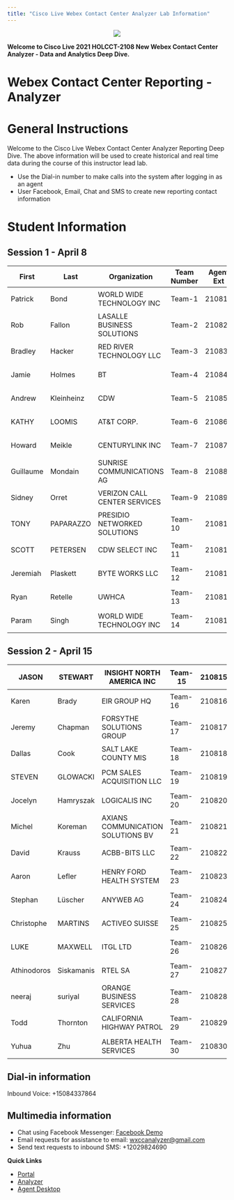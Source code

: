 ```yaml
---
title: "Cisco Live Webex Contact Center Analyzer Lab Information"
---
```

<p align="center">
  <img src="https://ayankovs-ccp-s3.s3.eu-west-3.amazonaws.com/CiscoLiveLogo.jpg">
</p>

**Welcome to Cisco Live 2021 HOLCCT-2108 New Webex Contact Center Analyzer - Data and Analytics Deep Dive.**

# Webex Contact Center Reporting - Analyzer
# General Instructions

Welcome to the Cisco Live Webex Contact Center Analyzer Reporting Deep Dive.  The above information will be used to create historical and real time data during the course of this instructor lead lab.
- Use the Dial-in number to make calls into the system after logging in as an agent
- User Facebook, Email, Chat and SMS to create new reporting contact information

# Student Information
## Session 1 - April 8

| First     | Last       | Organization                 | Team Number | Agent Ext | Supervisor Login           | Password    |
|-----------|------------|------------------------------|-------------|-----------|----------------------------|:--------------------:|
| Patrick   | Bond       | WORLD WIDE TECHNOLOGY INC    | Team-1      | 21081     | cladm1user@mailinator.com  | `check your email` |
| Rob       | Fallon     | LASALLE BUSINESS SOLUTIONS   | Team-2      | 21082     | cladm2user@mailinator.com  | `check your email` |
| Bradley   | Hacker     | RED RIVER TECHNOLOGY LLC     | Team-3      | 21083     | cladm3user@mailinator.com  | `check your email` |
| Jamie     | Holmes     | BT                           | Team-4      | 21084     | cladm4user@mailinator.com  | `check your email` |
| Andrew    | Kleinheinz | CDW                          | Team-5      | 21085     | cladm5user@mailinator.com  | `check your email` |
| KATHY     | LOOMIS     | AT&T CORP.                   | Team-6      | 21086     | cladm6user@mailinator.com  | `check your email` |
| Howard    | Meikle     | CENTURYLINK INC              | Team-7      | 21087     | cladm7user@mailinator.com  | `check your email` |
| Guillaume | Mondain    | SUNRISE COMMUNICATIONS AG    | Team-8      | 21088     | cladm8user@mailinator.com  | `check your email` |
| Sidney    | Orret      | VERIZON CALL CENTER SERVICES | Team-9      | 21089     | cladm9user@mailinator.com  | `check your email` |
| TONY      | PAPARAZZO  | PRESIDIO NETWORKED SOLUTIONS | Team-10     | 210810    | cladm10user@mailinator.com | `check your email` |
| SCOTT     | PETERSEN   | CDW SELECT INC               | Team-11     | 210811    | cladm11user@mailinator.com | `check your email` |
| Jeremiah  | Plaskett   | BYTE WORKS LLC               | Team-12     | 210812    | cladm12user@mailinator.com | `check your email` |
| Ryan      | Retelle    | UWHCA                        | Team-13     | 210813    | cladm13user@mailinator.com | `check your email` |
| Param     | Singh      | WORLD WIDE TECHNOLOGY INC    | Team-14     | 210814    | cladm14user@mailinator.com | `check your email` |

## Session 2 - April 15

| JASON       | STEWART    | INSIGHT NORTH AMERICA INC         | Team-15 | 210815 | cladm15user@mailinator.com | `check your email` |
|-------------|------------|-----------------------------------|---------|--------|----------------------------|:------------------:|
| Karen       | Brady      | EIR GROUP HQ                      | Team-16 | 210816 | cladm16user@mailinator.com | `check your email` |
| Jeremy      | Chapman    | FORSYTHE SOLUTIONS GROUP          | Team-17 | 210817 | cladm17user@mailinator.com | `check your email` |
| Dallas      | Cook       | SALT LAKE COUNTY MIS              | Team-18 | 210818 | cladm18user@mailinator.com | `check your email` |
| STEVEN      | GLOWACKI   | PCM SALES ACQUISITION LLC         | Team-19 | 210819 | cladm19user@mailinator.com | `check your email` |
| Jocelyn     | Hamryszak  | LOGICALIS INC                     | Team-20 | 210820 | cladm20user@mailinator.com | `check your email` |
| Michel      | Koreman    | AXIANS COMMUNICATION SOLUTIONS BV | Team-21 | 210821 | cladm21user@mailinator.com | `check your email` |
| David       | Krauss     | ACBB-BITS LLC                     | Team-22 | 210822 | cladm22user@mailinator.com | `check your email` |
| Aaron       | Lefler     | HENRY FORD HEALTH SYSTEM          | Team-23 | 210823 | cladm23user@mailinator.com | `check your email` |
| Stephan     | Lüscher    | ANYWEB AG                         | Team-24 | 210824 | cladm24user@mailinator.com | `check your email` |
| Christophe  | MARTINS    | ACTIVEO SUISSE                    | Team-25 | 210825 | cladm25user@mailinator.com | `check your email` |
| LUKE        | MAXWELL    | ITGL LTD                          | Team-26 | 210826 | cladm26user@mailinator.com | `check your email` |
| Athinodoros | Siskamanis | RTEL SA                           | Team-27 | 210827 | cladm27user@mailinator.com | `check your email` |
| neeraj      | suriyal    | ORANGE BUSINESS SERVICES          | Team-28 | 210828 | cladm28user@mailinator.com | `check your email` |
| Todd        | Thornton   | CALIFORNIA HIGHWAY PATROL         | Team-29 | 210829 | cladm29user@mailinator.com | `check your email` |
| Yuhua       | Zhu        | ALBERTA HEALTH SERVICES           | Team-30 | 210830 | cladm30user@mailinator.com | `check your email` |

## Dial-in information
Inbound Voice: 	+15084337864

## Multimedia information
- Chat using Facebook Messenger:  [Facebook Demo](https://www.facebook.com/Wxcc-Demo-Page-107841834739318)
- Email requests for assistance to email: 	wxccanalyzer@gmail.com
- Send text requests to inbound SMS: 	+12029824690

**Quick Links**

* [Portal](https://portal.wxcc-us1.cisco.com/portal)
* [Analyzer](https://analyzer.wxcc-us1.cisco.com/analyzer/home)
* [Agent Desktop](https://desktop.wxcc-us1.cisco.com)


